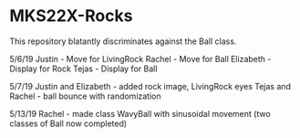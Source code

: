 # MKS22X-Rocks
This repository blatantly discriminates against the Ball class.

5/6/19
Justin - Move for LivingRock
Rachel - Move for Ball
Elizabeth - Display for Rock
Tejas - Display for Ball

5/7/19
Justin and Elizabeth - added rock image, LivingRock eyes
Tejas and Rachel - ball bounce with randomization

5/13/19
Rachel - made class WavyBall with sinusoidal movement (two classes of Ball now completed)
